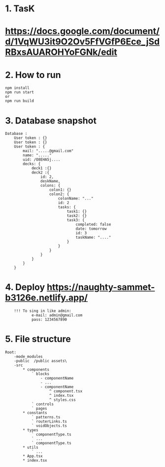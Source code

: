 # 1. TasK
# https://docs.google.com/document/d/1VqWU3it9O2Ov5FfVGfP6Ece_jSdRBxsAUAROHYoFGNk/edit
# 2. How to run
    npm install
    npm run start
    or
    npm run build
# 3. Database snapshot
    Database : 
        User token : {}
        User token : {}
        User token : {
            mail: ".....@gmail.com"
            name: "....."
            uid: /O8EHA5j....
            decks: {
                deck1 :{}
                deck2 :{
                    id: 2,
                    deskName,
                    colons: {
                        colon1: {}
                        colon2: {
                            colonName: "..."
                            id: 2
                            tasks: {
                                task1: {}
                                task2: {}
                                task3: {
                                    completed: false
                                    date: tomorrow
                                    id: 3
                                    taskName: "...."
                                }
                            }
                        }
                    }
                }
            }
        }
# 4. Deploy https://naughty-sammet-b3126e.netlify.app/
        !!! To sing in like admin:
                e-mail: admin@gmail.com
                pass: 1234567890
# 5. File structure
    Root:
        -mode_modules
        -public  /public assets\
        -src 
            * components
                ` blocks
                    - componentName
                    - ...
                    - componentName
                        ^ component.tsx
                        ^ index.tsx
                        ^ styles.css
                ` controls
                ` pages
            * constants
                ` patterns.ts
                ` routerLinks.ts
                ` voidObjects.ts
            * types
                ` componentType.ts
                ` ...
                ` componentType.ts
            * utils
                ` ...
            * App.tsx
            * index.tsx

                
